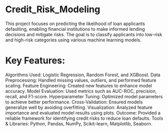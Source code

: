 # Credit_Risk_Modeling

This project focuses on predicting the likelihood of loan applicants defaulting, enabling financial institutions to make informed lending decisions and mitigate risks. The goal is to classify applicants into low-risk and high-risk categories using various machine learning models.

# Key Features:
Algorithms Used: Logistic Regression, Random Forest, and XGBoost.
Data Preprocessing: Handled missing values, outliers, and performed feature scaling.
Feature Engineering: Created new features to enhance model accuracy.
Model Evaluation: Used metrics such as AUC-ROC, precision, recall, and F1-score.
Hyperparameter Tuning: Optimized model parameters to achieve better performance.
Cross-Validation: Ensured models generalize well by avoiding overfitting.
Visualization: Analyzed feature importance and evaluated model results using plots.
Outcome: Provided a reliable framework for identifying credit risks to reduce loan defaults.
Tools & Libraries: Python, Pandas, NumPy, Scikit-learn, Matplotlib, Seaborn.
